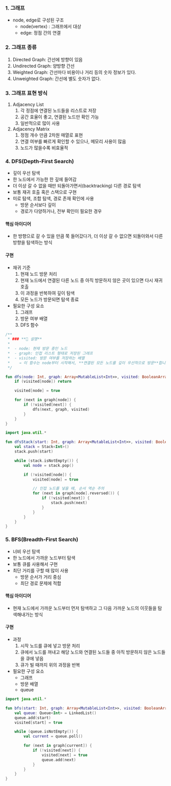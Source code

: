 
### 1. 그래프
- node, edge로 구성된 구조
	- node(vertex) : 그래프에서 대상
	- edge: 정점 간의 연결

### 2. 그래프 종류
1. Directed Graph: 간선에 방향이 있음
2. Undirected Graph: 양방향 간선
3. Weighted Graph: 간선마다 비용이나 거리 등의 숫자 정보가 있다.
4. Unweighted Graph: 간선에 별도 숫자가 없다.

### 3. 그래프 표현 방식
1. Adjacency List
	1. 각 정점에 연결된 노드들을 리스트로 저장
	2. 공간 효율이 좋고, 연결된 노드만 확인 가능
	3. 일반적으로 많이 사용
2. Adjacency Matrix
	1. 정점 개수 만큼 2차원 매열로 표현
	2. 연결 여부를 빠르게 확인할 수 있으나, 메모리 사용이 많음
	3. 노드가 많을수록 비효율적

### 4. DFS(Depth-First Search)
- 깊이 우선 탐색
- 한 노드에서 가능한 한 깊에 들어감
- 더 이상 갈 수 없을 때만 되돌아가면서(backtracking) 다른 경로 탐색
- 보통 재귀 호출 혹은 스택으로 구현
- 미로 탐색, 조합 탐색, 경로 존재 확인에 사용
	- 방문 순서보다 깊이
	- 경로가 다양하거나, 전부 확인이 필요한 경우

#### 핵심 아이디어
- 한 방향으로 갈 수 있을 만큼 쭉 들어갔다가, 더 이상 갈 수 없으면 되돌아와서 다른 방향을 탐색하는 방식

#### 구현

- 재귀 기준
	1. 현재 노드 방문 처리
	2. 현재 노드에서 연결된 다른 노드 중 아직 방문하지 않은 곳이 있으면 다시 재귀  호출
	3. 이 과정을 반복하여 깊이 탐색
	4. 모든 노드가 방문되면 탐색 종료
- 필요한 구성 요소
	1. 그래프
	2. 방문 여부 배열
	3. DFS 함수
```kotlin
/**
 * ### **📌 설명**
 *
 *	- node: 현재 방문 중인 노드
 *	- graph: 인접 리스트 형태로 저장된 그래프
 *	- visited: 방문 여부를 저장하는 배열
 *    → 이 함수는 node부터 시작해서, **연결된 모든 노드를 깊이 우선적으로 방문**합니다.
 */

fun dfs(node: Int, graph: Array<MutableList<Int>>, visited: BooleanArray) {
    if (visited[node]) return

    visited[node] = true

    for (next in graph[node]) {
        if (!visited[next]) {
            dfs(next, graph, visited)
        }
    }
}
```
```kotlin
import java.util.*

fun dfsStack(start: Int, graph: Array<MutableList<Int>>, visited: BooleanArray) {
    val stack = Stack<Int>()
    stack.push(start)

    while (stack.isNotEmpty()) {
        val node = stack.pop()

        if (!visited[node]) {
            visited[node] = true

            // 인접 노드를 넣을 때, 순서 역순 주의
            for (next in graph[node].reversed()) {
                if (!visited[next]) {
                    stack.push(next)
                }
            }
        }
    }
}
```

### 5. BFS(Breadth-First Search)
- 너비 우선 탐색
- 한 노드에서 가까운 노드부터 탐색
- 보통 큐를 사용해서 구현
- 최단 거리를 구할 때 많이 사용
	- 방문 순서가 거리 중심
	- 최단 경로 문제에 적합

#### 핵심 아이디어
- 현재 노드에서 가까운 노드부터 먼저 탐색하고 그 다음 가까운 노드의 이웃들을 탐색해내가는 방식

#### 구현 
- 과정 
	1. 시작 노드를 큐에 넣고 방문 처리
	2.  큐에서 노드를 꺼내고 해당 노드와 연결된 노드들 중 아직 방문하지 않은 노드들을 큐에 넣음
	3. 큐가 빌 때까지 위의 과정을 반복
- 필요한 구성 요소 
	- 그래프
	- 방문 배열
	- queue

```kotlin
import java.util.*

fun bfs(start: Int, graph: Array<MutableList<Int>>, visited: BooleanArray) {
    val queue: Queue<Int> = LinkedList()
    queue.add(start)
    visited[start] = true

    while (queue.isNotEmpty()) {
        val current = queue.poll()

        for (next in graph[current]) {
            if (!visited[next]) {
                visited[next] = true
                queue.add(next)
            }
        }
    }
}
```